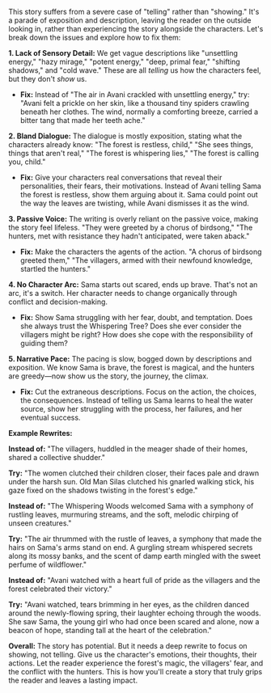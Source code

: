 This story suffers from a severe case of "telling" rather than "showing."  It's a parade of exposition and description, leaving the reader on the outside looking in, rather than experiencing the story alongside the characters.  Let's break down the issues and explore how to fix them:

**1.  Lack of Sensory Detail:** We get vague descriptions like "unsettling energy," "hazy mirage," "potent energy," "deep, primal fear," "shifting shadows," and "cold wave."  These are all *telling* us how the characters feel, but they don't *show* us. 

* **Fix:**  Instead of "The air in Avani crackled with unsettling energy," try:  "Avani felt a prickle on her skin, like a thousand tiny spiders crawling beneath her clothes. The wind, normally a comforting breeze, carried a bitter tang that made her teeth ache." 

**2.  Bland Dialogue:** The dialogue is mostly exposition, stating what the characters already know: "The forest is restless, child," "She sees things, things that aren't real," "The forest is whispering lies," "The forest is calling you, child." 

* **Fix:** Give your characters real conversations that reveal their personalities, their fears, their motivations.  Instead of Avani telling Sama the forest is restless, show them arguing about it.  Sama could point out the way the leaves are twisting, while Avani dismisses it as the wind.

**3.  Passive Voice:**  The writing is overly reliant on the passive voice, making the story feel lifeless.  "They were greeted by a chorus of birdsong,"  "The hunters, met with resistance they hadn't anticipated, were taken aback."

* **Fix:**  Make the characters the agents of the action. "A chorus of birdsong greeted them," "The villagers, armed with their newfound knowledge, startled the hunters."

**4.  No Character Arc:**  Sama starts out scared, ends up brave.  That's not an arc, it's a switch.  Her character needs to change organically through conflict and decision-making.

* **Fix:** Show Sama struggling with her fear, doubt, and temptation.  Does she always trust the Whispering Tree?  Does she ever consider the villagers might be right? How does she cope with the responsibility of guiding them?

**5.  Narrative Pace:**  The pacing is slow, bogged down by descriptions and exposition.  We know Sama is brave, the forest is magical, and the hunters are greedy—now show us the story, the journey, the climax.

* **Fix:**  Cut the extraneous descriptions.  Focus on the action, the choices, the consequences.  Instead of telling us Sama learns to heal the water source, show her struggling with the process, her failures, and her eventual success.

**Example Rewrites:**

**Instead of:** "The villagers, huddled in the meager shade of their homes, shared a collective shudder."

**Try:** "The women clutched their children closer, their faces pale and drawn under the harsh sun. Old Man Silas clutched his gnarled walking stick, his gaze fixed on the shadows twisting in the forest's edge."

**Instead of:** "The Whispering Woods welcomed Sama with a symphony of rustling leaves, murmuring streams, and the soft, melodic chirping of unseen creatures."

**Try:**  "The air thrummed with the rustle of leaves, a symphony that made the hairs on Sama's arms stand on end. A gurgling stream whispered secrets along its mossy banks, and the scent of damp earth mingled with the sweet perfume of wildflower."

**Instead of:**  "Avani watched with a heart full of pride as the villagers and the forest celebrated their victory."

**Try:** "Avani watched, tears brimming in her eyes, as the children danced around the newly-flowing spring, their laughter echoing through the woods.  She saw Sama, the young girl who had once been scared and alone, now a beacon of hope, standing tall at the heart of the celebration."

**Overall:** The story has potential.  But it needs a deep rewrite to focus on showing, not telling.  Give us the character's emotions, their thoughts, their actions.  Let the reader experience the forest's magic, the villagers' fear, and the conflict with the hunters.  This is how you'll create a story that truly grips the reader and leaves a lasting impact. 
